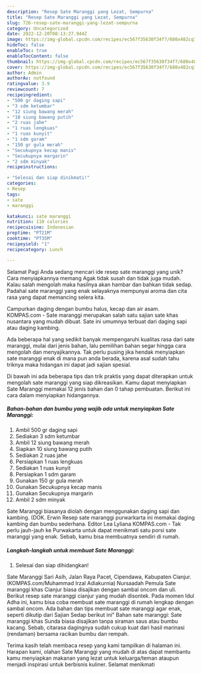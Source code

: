 ```yaml
---
description: "Resep Sate Maranggi yang Lezat, Sempurna"
title: "Resep Sate Maranggi yang Lezat, Sempurna"
slug: 726-resep-sate-maranggi-yang-lezat-sempurna
category: Uncategorized
date: 2022-12-20T08:13:27.944Z
image: https://img-global.cpcdn.com/recipes/ec567f35630f34f7/680x482cq70/sate-maranggi-foto-resep-utama.jpg
hideToc: false
enableToc: true
enableTocContent: false
thumbnail: https://img-global.cpcdn.com/recipes/ec567f35630f34f7/680x482cq70/sate-maranggi-foto-resep-utama.jpg
cover: https://img-global.cpcdn.com/recipes/ec567f35630f34f7/680x482cq70/sate-maranggi-foto-resep-utama.jpg
author: Admin
authorAv: notfound
ratingvalue: 3.9
reviewcount: 7
recipeingredient:
- "500 gr daging sapi"
- "3 sdm ketumbar"
- "12 siung bawang merah"
- "10 siung bawang putih"
- "2 ruas jahe"
- "1 ruas lengkuas"
- "1 ruas kunyit"
- "1 sdm garam"
- "150 gr gula merah"
- "Secukupnya kecap manis"
- "Secukupnya margarin"
- "2 sdm minyak"
recipeinstructions:

- "Selesai dan siap dinikmati!"
categories:
- Resep
tags:
- sate
- maranggi

katakunci: sate maranggi 
nutrition: 110 calories
recipecuisine: Indonesian
preptime: "PT21M"
cooktime: "PT35M"
recipeyield: "1"
recipecategory: Lunch

---
```



Selamat Pagi Anda sedang mencari ide resep sate maranggi yang unik? Cara menyiapkannya memang Agak tidak susah dan tidak juga mudah. Kalau salah mengolah maka hasilnya akan hambar dan bahkan tidak sedap. Padahal sate maranggi yang enak selayaknya mempunyai aroma dan cita rasa yang dapat memancing selera kita.


Campurkan daging dengan bumbu halus, kecap dan air asam. KOMPAS.com - Sate maranggi merupakan salah satu sajian sate khas nusantara yang mudah dibuat. Sate ini umumnya terbuat dari daging sapi atau daging kambing.

Ada beberapa hal yang sedikit banyak mempengaruhi kualitas rasa dari sate maranggi, mulai dari jenis bahan, lalu pemilihan bahan segar hingga cara mengolah dan menyajikannya. Tak perlu pusing jika hendak menyiapkan sate maranggi enak di mana pun anda berada, karena asal sudah tahu triknya maka hidangan ini dapat jadi sajian spesial.


Di bawah ini ada beberapa tips dan trik praktis yang dapat diterapkan untuk mengolah sate maranggi yang siap dikreasikan. Kamu dapat menyiapkan Sate Maranggi memakai 12 jenis bahan dan 0 tahap pembuatan. Berikut ini cara dalam menyiapkan hidangannya.

<!--inarticleads1-->

##### Bahan-bahan dan bumbu yang wajib ada untuk menyiapkan Sate Maranggi:

1. Ambil 500 gr daging sapi
1. Sediakan 3 sdm ketumbar
1. Ambil 12 siung bawang merah
1. Siapkan 10 siung bawang putih
1. Sediakan 2 ruas jahe
1. Persiapkan 1 ruas lengkuas
1. Sediakan 1 ruas kunyit
1. Persiapkan 1 sdm garam
1. Gunakan 150 gr gula merah
1. Gunakan Secukupnya kecap manis
1. Gunakan Secukupnya margarin
1. Ambil 2 sdm minyak


Sate Maranggi biasanya diolah dengan menggunakan daging sapi dan kambing. (DOK. Erwin Resep sate maranggi purwarkarta ini memakai daging kambing dan bumbu sederhana. Editor Lea Lyliana KOMPAS.com - Tak perlu jauh-jauh ke Purwakarta untuk dapat menikmati satu porsi sate maranggi yang enak. Sebab, kamu bisa membuatnya sendiri di rumah. 

<!--inarticleads2-->

##### Langkah-langkah untuk membuat Sate Maranggi:


1. Selesai dan siap dihidangkan!

Sate Maranggi Sari Asih, Jalan Raya Pacet, Cipendawa, Kabupaten Cianjur. (KOMPAS.com/Muhammad Irzal Adiakurnia) Nursaadah Pemula Sate maranggi khas Cianjur biasa disajikan dengan sambal oncom dan uli. Berikut resep sate maranggi cianjur yang mudah disontek. Pada momen Idul Adha ini, kamu bisa coba membuat sate maranggi di rumah lengkap dengan sambal oncom. Ada bahan dan tips membuat sate maranggi agar enak, seperti dikutip dari Sajian Sedap berikut ini&#34; Bahan sate maranggi: Sate maranggi khas Sunda biasa disajikan tanpa siraman saus atau bumbu kacang. Sebab, citarasa dagingnya sudah cukup kuat dari hasil marinasi (rendaman) bersama racikan bumbu dan rempah. 

Terima kasih telah membaca resep yang kami tampilkan di halaman ini. Harapan kami, olahan Sate Maranggi yang mudah di atas dapat membantu kamu menyiapkan makanan yang lezat untuk keluarga/teman ataupun menjadi inspirasi untuk berbisnis kuliner. Selamat menikmati
